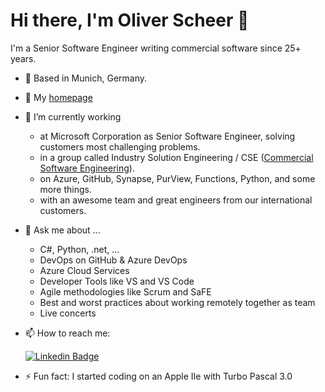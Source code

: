 # Hi there, I'm Oliver Scheer 👋

I'm a Senior Software Engineer writing commercial software since 25+ years.

- 👯 Based in Munich, Germany.

- 🤔 My [homepage](https://oliverscheer.github.io)

- 🔭 I’m currently working
  - at Microsoft Corporation as Senior Software Engineer, solving customers most challenging problems.
  - in a group called Industry Solution Engineering / CSE ([Commercial Software Engineering](https://microsoft.github.io/code-with-engineering-playbook/CSE/)).
  - on Azure, GitHub, Synapse, PurView, Functions, Python, and some more things.
  - with an awesome team and great engineers from our international customers.

- 💬 Ask me about ...
  - C#, Python, .net, ...
  - DevOps on GitHub & Azure DevOps
  - Azure Cloud Services
  - Developer Tools like VS and VS Code
  - Agile methodologies like Scrum and SaFE
  - Best and worst practices about working remotely together as team
  - Live concerts

- 📫 How to reach me:

    [![Linkedin Badge](https://img.shields.io/badge/oliverscheer-follow%20on%20linkedin-blue?style=for-the-badge&logo=linkedin)](https://www.linkedin.com/in/scheeroliver/)

- ⚡ Fun fact: I started coding on an Apple IIe with Turbo Pascal 3.0
